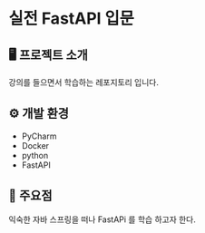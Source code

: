 # 실전 FastAPI 입문 

## 🖥️ 프로젝트 소개
강의를 들으면서 학습하는 레포지토리 입니다.

## ⚙️ 개발 환경
- PyCharm
- Docker
- python
- FastAPI

## 📌 주요점
익숙한 자바 스프링을 떠나 FastAPi 를 학습 하고자 한다. 